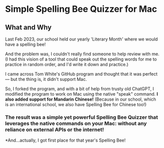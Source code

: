 # Simple Spelling Bee Quizzer for Mac


## What and Why

Last Feb 2023, our school held our yearly 'Literary Month' where we would have a spelling bee! 

And the problem was, I couldn't really find someone to help review with me. (I had this vision of a tool that could speak out the spelling words for me to practice in random order, and I'd write it down and practice.)

I came across Tom White's GitHub program and thought that it was perfect — but the thing is, it didn't support Mac. 

So, I forked the program, and with a bit of help from trusty old ChatGPT, I modified the program to work on Mac using the native "speak" command. **I also added support for Mandarin Chinese!** (Because in our school, which is an international school, we also have Spelling Bee for Chinese too!)


### The result was a simple yet powerful Spelling Bee Quizzer that leverages the native commands on your Mac: without any reliance on external APIs or the internet!


*And...actually, I got first place for that year's Spelling Bee!




